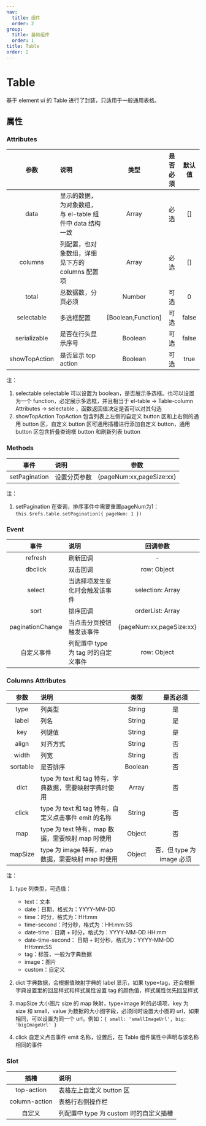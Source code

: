 ```yaml
---
nav:
  title: 组件
  order: 2
group:
  title: 基础组件
  order: 1
title: Table
order: 2
---
```


# Table

基于 element ui 的 Table 进行了封装，只适用于一般通用表格。

## 属性

### Attributes

|     参数      | 说明                                                     |        类型        | 是否必须 | 默认值 |
| :-----------: | :------------------------------------------------------- | :----------------: | :------: | :----: |
|     data      | 显示的数据，为对象数组，与 el-table 组件中 data 结构一致 |       Array        |   必选   |   []   |
|    columns    | 列配置，也对象数组，详细见下方的 columns 配置项          |       Array        |   必选   |   []   |
|     total     | 总数据数，分页必须                                       |       Number       |   可选   |   0    |
|  selectable   | 多选框配置                                               | [Boolean,Function] |   可选   | false  |
| serializable  | 是否在行头显示序号                                       |      Boolean       |   可选   | false  |
| showTopAction | 是否显示 top action                                      |      Boolean       |   可选   |  true  |

注：

1. selectable
   selectable 可以设置为 boolean，是否展示多选框。也可以设置为一个 function，必定展示多选框，并且相当于 el-table -> Table-column Attributes -> selectable ，函数返回值决定是否可以对其勾选
2. showTopAction
   TopAction 包含列表上左侧的自定义 button 区和上右侧的通用 button 区，自定义 button 区可通用插槽进行添加自定义 button，通用 button 区包含折叠查询框 button 和刷新列表 button

### Methods

|     事件      | 说明         |           参数           |
| :-----------: | :----------- | :----------------------: |
| setPagination | 设置分页参数 | {pageNum:xx,pageSize:xx} |

注：

1. setPagination
   在查询，排序事件中需要重置pageNum为1：`this.$refs.table.setPagination({ pageNum: 1 })`

### Event

|       事件       | 说明                                |         回调参数         |
| :--------------: | :---------------------------------- | :----------------------: |
|     refresh      | 刷新回调                            |            -             |
|     dbclick      | 双击回调                            |       row: Object        |
|      select      | 当选择项发生变化时会触发该事件      |     selection: Array     |
|       sort       | 排序回调                            |     orderList: Array     |
| paginationChange | 当点击分页按钮触发该事件            | {pageNum:xx,pageSize:xx} |
|    自定义事件    | 列配置中 type 为 tag 时的自定义事件 |       row: Object        |

### Columns Attributes

|   参数   | 说明                                                   |  类型   |         是否必须          |
| :------: | :----------------------------------------------------- | :-----: | :-----------------------: |
|   type   | 列类型                                                 | String  |            是             |
|  label   | 列名                                                   | String  |            是             |
|   key    | 列键值                                                 | String  |            是             |
|  align   | 对齐方式                                               | String  |            否             |
|  width   | 列宽                                                   | String  |            否             |
| sortable | 是否排序                                               | Boolean |            否             |
|   dict   | type 为 text 和 tag 特有，字典数据，需要映射字典时使用 |  Array  |            否             |
|  click   | type 为 text 和 tag 特有，自定义点击事件 emit 的名称   | String  |            否             |
|   map    | type 为 text 特有，map 数据，需要映射 map 时使用       | Object  |            否             |
| mapSize  | type 为 image 特有，map 数据，需要映射 map 时使用      | Object  | 否，但 type 为 image 必须 |

注：

1. type
   列类型，可选值：

   - text：文本
   - date：日期，格式为：YYYY-MM-DD
   - time：时分，格式为：HH:mm
   - time-second：时分秒，格式为：HH:mm:SS
   - date-time：日期 + 时分，格式为：YYYY-MM-DD HH:mm
   - date-time-second： 日期 + 时分秒，格式为：YYYY-MM-DD HH:mm:SS
   - tag：标签，一般为字典数据
   - image：图片
   - custom：自定义

2. dict
   字典数据，会根据值映射字典的 label 显示，如果 type=tag，还会根据字典设置里的回显样式和样式属性设置 tag 的颜色值，样式属性优先回显样式

3. mapSize
   大小图片 size 的 map 映射，type=image 时的必填项，key 为 size 和 small，value 为数据的大小图字段，必须同时设置大小图的 url，如果相同，可以设置为同一个 url，例如：`{ small: 'smallImageUrl', big: 'bigImageUrl' }`

4. click
   自定义点击事件 emit 名称，设置后，在 Table 组件属性中声明与该名称相同的事件

### Slot

|     插槽      | 说明                                   |
| :-----------: | :------------------------------------- |
|  top-action   | 表格左上自定义 button 区               |
| column-action | 表格行右侧操作栏                       |
|    自定义     | 列配置中 type 为 custom 时的自定义插槽 |
